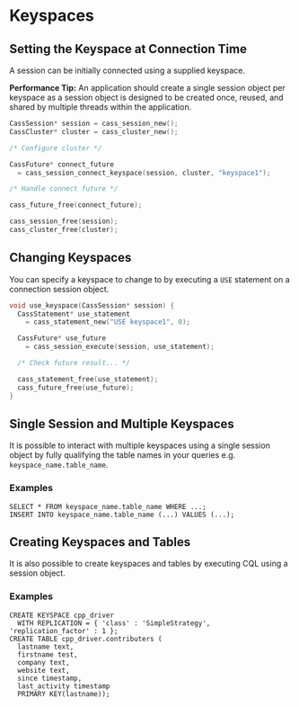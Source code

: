 # Keyspaces

## Setting the Keyspace at Connection Time

A session can be initially connected using a supplied keyspace.

**Performance Tip:**  An application should create a single session object per keyspace as a session object is designed to be created once, reused, and shared by multiple threads within the application.

```c
CassSession* session = cass_session_new();
CassCluster* cluster = cass_cluster_new();

/* Configure cluster */

CassFuture* connect_future
  = cass_session_connect_keyspace(session, cluster, "keyspace1");

/* Handle connect future */

cass_future_free(connect_future);

cass_session_free(session);
cass_cluster_free(cluster);
```

## Changing Keyspaces

You can specify a keyspace to change to by executing a `USE` statement on a connection session object.

```c
void use_keyspace(CassSession* session) {
  CassStatement* use_statement
    = cass_statement_new("USE keyspace1", 0);

  CassFuture* use_future
    = cass_session_execute(session, use_statement);

  /* Check future result... */

  cass_statement_free(use_statement);
  cass_future_free(use_future);
}
```

## Single Session and Multiple Keyspaces

It is possible to interact with multiple keyspaces using a single session object by fully qualifying the table names in your queries e.g. `keyspace_name.table_name`.

### Examples

```cql
SELECT * FROM keyspace_name.table_name WHERE ...;
INSERT INTO keyspace_name.table_name (...) VALUES (...);
```

## Creating Keyspaces and Tables

It is also possible to create keyspaces and tables by executing CQL using a session object.

### Examples

```cql
CREATE KEYSPACE cpp_driver
  WITH REPLICATION = { 'class' : 'SimpleStrategy', 'replication_factor' : 1 };
CREATE TABLE cpp_driver.contributers (
  lastname text,
  firstname test,
  company text,
  website text,
  since timestamp,
  last_activity timestamp
  PRIMARY KEY(lastname));
```

